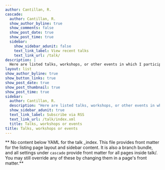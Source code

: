 ```yaml
---
author: Cantillan, R.
cascade:
  author: Cantillan, R. 
  show_author_byline: true
  show_comments: false
  show_post_date: true
  show_post_time: true
  sidebar:
    show_sidebar_adunit: false
    text_link_label: View recent talks
    text_link_url: /talk/
description: |
  Here are listed talks, workshops, or other events in which I participate (along with my research team) with time, date, and place.
layout: list
show_author_byline: true
show_button_links: true
show_post_date: true
show_post_thumbnail: true
show_post_time: true
sidebar:
  author: Cantillan, R. 
  description: "Here are listed talks, workshops, or other events in which I participate (along with my research team) with time, date, and place."
  show_sidebar_adunit: true
  text_link_label: Subscribe via RSS
  text_link_url: /talk/index.xml
  title: Talks, workshops or events
title: Talks, workshops or events
---
```


** No content below YAML for the talk _index. This file provides front matter for the listing page layout and sidebar content. It is also a branch bundle, and all settings under `cascade` provide front matter for all pages inside talk/. You may still override any of these by changing them in a page's front matter.**
